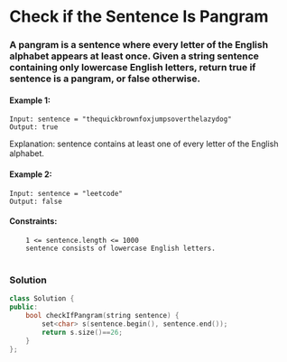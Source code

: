 # Check if the Sentence Is Pangram

### A pangram is a sentence where every letter of the English alphabet appears at least once. Given a string sentence containing only lowercase English letters, return true if sentence is a pangram, or false otherwise.

 

#### Example 1:
````
Input: sentence = "thequickbrownfoxjumpsoverthelazydog"
Output: true
````
Explanation: sentence contains at least one of every letter of the English alphabet.

#### Example 2:
````
Input: sentence = "leetcode"
Output: false
````
 

#### Constraints:
````
    1 <= sentence.length <= 1000
    sentence consists of lowercase English letters.
````

#
### Solution
```cpp
class Solution {
public:
    bool checkIfPangram(string sentence) {
        set<char> s(sentence.begin(), sentence.end());
        return s.size()==26;
    }
};
```